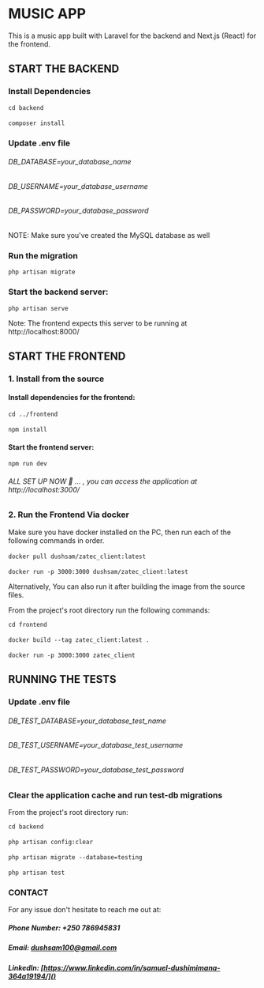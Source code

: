 # MUSIC APP 

This is a music app built with Laravel for the backend and Next.js (React) for the frontend.

## START THE BACKEND

### Install Dependencies

`cd backend` <br /><br />
`composer install`


### Update .env file 

###### DB_DATABASE=your_database_name
###### DB_USERNAME=your_database_username
###### DB_PASSWORD=your_database_password

NOTE: Make sure you've created the MySQL database as well

### Run the migration 

`php artisan migrate`

### Start the backend server:

`php artisan serve`

Note: The frontend expects this server to be running at http://localhost:8000/

## START THE FRONTEND

### 1.  Install from the source
#### Install dependencies for the frontend:

`cd ../frontend`
<br /><br />
`npm install`

#### Start the frontend server:

`npm run dev`

###### ALL SET UP NOW 👏 ... , you can access the application at http://localhost:3000/

### 2. Run the Frontend Via docker
Make sure you have docker installed on the PC, then run each of the following commands in order.</br></br>
`docker pull dushsam/zatec_client:latest`</br></br>
`docker run -p 3000:3000 dushsam/zatec_client:latest`

Alternatively, You can also run it after building the image from the source files.

From the project's root directory run the following commands: </br>

`cd frontend` <br /><br />
`docker build --tag zatec_client:latest .` <br /><br />
`docker run -p 3000:3000 zatec_client` <br />

## RUNNING THE TESTS


### Update .env file

###### DB_TEST_DATABASE=your_database_test_name
###### DB_TEST_USERNAME=your_database_test_username
###### DB_TEST_PASSWORD=your_database_test_password

### Clear the application cache and run test-db migrations

From the project's root directory run:

`cd backend` <br /><br />
`php artisan config:clear` <br /><br />
`php artisan migrate --database=testing`<br /><br />
`php artisan test`


### CONTACT

For any issue don't hesitate to reach me out at:

##### Phone Number: +250 786945831
##### Email: [dushsam100@gmail.com]()
##### LinkedIn: [https://www.linkedin.com/in/samuel-dushimimana-364a19194/]() 